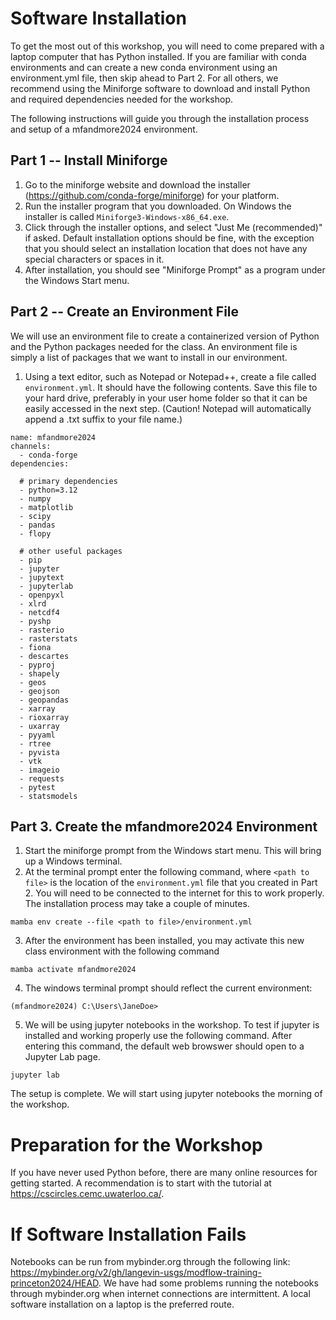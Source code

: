 # Software Installation
To get the most out of this workshop, you will need to come prepared with a laptop computer that has Python installed.  If you are familiar with conda environments and can create a new conda environment using an environment.yml file, then skip ahead to Part 2.  For all others, we recommend using the Miniforge software to download and install Python and required dependencies needed for the workshop.  

The following instructions will guide you through the installation process and setup of a mfandmore2024 environment.

## Part 1 -- Install Miniforge
1. Go to the miniforge website and download the installer (https://github.com/conda-forge/miniforge) for your platform.
2. Run the installer program that you downloaded.  On Windows the installer is called `Miniforge3-Windows-x86_64.exe`.
3. Click through the installer options, and select "Just Me (recommended)" if asked.  Default installation options should be fine, with the exception that you should select an installation location that does not have any special characters or spaces in it.
4. After installation, you should see "Miniforge Prompt" as a program under the Windows Start menu.

## Part 2 -- Create an Environment File
We will use an environment file to create a containerized version of Python and the Python packages needed for the class.  An environment file is simply a list of packages that we want to install in our environment.

1. Using a text editor, such as Notepad or Notepad++, create a file called `environment.yml`.  It should have the following 
contents.  Save this file to your hard drive, preferably in your user home folder so that it can be easily accessed in the next step. (Caution!  Notepad will automatically append a .txt suffix to your file name.)

```
name: mfandmore2024
channels:
  - conda-forge
dependencies:

  # primary dependencies
  - python=3.12
  - numpy
  - matplotlib
  - scipy
  - pandas
  - flopy

  # other useful packages
  - pip
  - jupyter
  - jupytext
  - jupyterlab
  - openpyxl
  - xlrd
  - netcdf4
  - pyshp
  - rasterio
  - rasterstats
  - fiona
  - descartes
  - pyproj
  - shapely
  - geos
  - geojson
  - geopandas
  - xarray
  - rioxarray
  - uxarray
  - pyyaml
  - rtree
  - pyvista
  - vtk
  - imageio
  - requests
  - pytest
  - statsmodels
```

## Part 3.  Create the mfandmore2024 Environment

1. Start the miniforge prompt from the Windows start menu.  This will bring up a Windows terminal.
2. At the terminal prompt enter the following command, where `<path to file>` is the location of the `environment.yml` file that you created in Part 2.  You will need to be connected to the internet for this to work properly.  The installation process may take a couple of minutes.
```
mamba env create --file <path to file>/environment.yml
```
3.  After the environment has been installed, you may activate this new class environment with the following command
```
mamba activate mfandmore2024
```
4.  The windows terminal prompt should reflect the current environment:
```
(mfandmore2024) C:\Users\JaneDoe>
```
5.  We will be using jupyter notebooks in the workshop.  To test if jupyter is installed and working properly use the following command.  After entering this command, the default web browswer should open to a Jupyter Lab page.
```
jupyter lab
```

The setup is complete.  We will start using jupyter notebooks the morning of the workshop.

# Preparation for the Workshop
If you have never used Python before, there are many online resources for getting started.  A recommendation is to start with the tutorial at https://cscircles.cemc.uwaterloo.ca/.

# If Software Installation Fails

Notebooks can be run from mybinder.org through the following link: https://mybinder.org/v2/gh/langevin-usgs/modflow-training-princeton2024/HEAD.  We have had some problems running the notebooks through mybinder.org when internet connections are intermittent.  A local software installation on a laptop is the preferred route.
